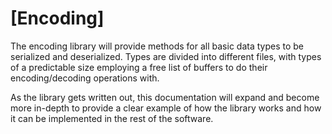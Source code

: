 # [Encoding]

The encoding library will provide methods for all basic data types to be serialized and deserialized.
Types are divided into different files, with types of a predictable size employing a free list of buffers
to do their encoding/decoding operations with.

As the library gets written out, this documentation will expand and become more in-depth to provide a clear
example of how the library works and how it can be implemented in the rest of the software.